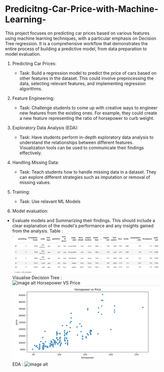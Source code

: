 # Predicitng-Car-Price-with-Machine-Learning-
This project focuses on predicting car prices based on various features using machine learning techniques, with a particular emphasis on Decision Tree regression. It is a comprehensive workflow that demonstrates the entire process of building a predictive model, from data preparation to model evaluation.

1. Predicting Car Prices:
   - Task: Build a regression model to predict the price of cars based on other features in the dataset. This could involve preprocessing the data, selecting relevant features, and implementing regression algorithms.

2. Feature Engineering:
   - Task: Challenge students to come up with creative ways to engineer new features from the existing ones. For example, they could create a new feature representing the ratio of horsepower to curb weight.

3. Exploratory Data Analysis (EDA):
   - Task: Have students perform in-depth exploratory data analysis to understand the relationships between different features. Visualization tools can be used to communicate their findings effectively.

4. Handling Missing Data:
   - Task: Teach students how to handle missing data in a dataset. They can explore different strategies such as imputation or removal of missing values.

5. Training:
   - Task: Use relavant ML Models

6. Model evaluation:
- Evaluate models and Summarizing their findings. This should include a clear explanation of the model's performance and any insights gained from the analysis.
Table :
![image alt](https://github.com/irfanulkabirhira/Predicitng-Car-Price-with-Machine-Learning-/blob/d7878178d72bbfb427137c3fc96237b4cf049f59/Table.png)
Visualise Decision Tree :  
  ![image alt]( )
Horsepower VS Price
  ![image alt](https://github.com/irfanulkabirhira/Predicitng-Car-Price-with-Machine-Learning-/blob/defa0598c9c3094810f356bc21202737c6570739/Horsepower%20Vs%20Price.png)
EDA :
 ![image alt]() 


  
